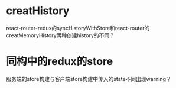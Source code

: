 # creatHistory
react-router-redux的syncHistoryWithStore和react-router的creatMemoryHistory两种创建history的不同？
# 同构中的redux的store
服务端的store构建与客户端store构建中传入的state不同出现warning？